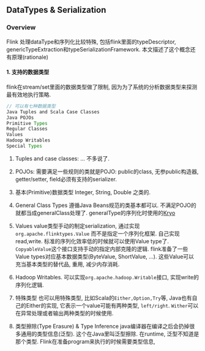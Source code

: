 ## DataTypes & Serialization

### Overview
Flink 处理dataType和序列化比较特殊, 包括flink里面的typeDescriptor, genericTypeExtraction和typeSerializationFramework. 本文描述了这个概念还有原理(rationale)

#### 1. 支持的数据类型
flink在stream/set里面的数据类型做了限制, 因为为了系统的分析数据类型来探测最有效地执行策略.
```java
// 可以有七种数据类型
Java Tuples and Scala Case Classes
Java POJOs
Primitive Types
Regular Classes
Values
Hadoop Writables
Special Types
```
1. Tuples and case classes:
... 不多说了.

2. POJOs:
需要满足一些规则的类就是POJO: public的class, 无参public构造器, getter/setter, field必须有支持的serializer.

3. 基本(Primitive)数据类型
Integer, String, Double 之类的.

4. General Class Types
遵循Java Beans规范的类基本都可以. 不满足POJO的就都当成generalClass处理了. generalType的序列化时使用的[Kryo](https://github.com/EsotericSoftware/kryo)

5. Values
value类型手动的制定serialization, 通过实现`org.apache.flinktypes.Value` 而不是指定一个序列化框架.  自己实现read,write. 标准的序列化效率低的时候就可以使用Value type了.
`CopyableValue`这个接口支持手动的指定内部克隆的逻辑.
flink准备了一些Value types对应基本数据类型(ByteValue, ShortValue, ...). 这些Value可以充当基本类型的替代品, 重用, 减少内存消耗.

6. Hadoop Writables.
可以实现`org.apache.hadoop.Writable`接口, 实现write的序列化逻辑. 

7. 特殊类型
也可以用特殊类型, 比如Scala的`Either,Option,Try`等, Java也有自己的Either的实现, 它表示一个value可能有两种类型, `left/right`. `Wither`可以在异常处理或者输出两种类型的时候使用.

8. 类型擦除(Type Erasure) & Type Inference
java编译器在编译之后会扔掉很多通用的类型信息(泛型). 这个在Java里叫泛型擦除. 在runtime, 泛型不知道是那个类型.
Flink在准备program来执行的时候需要类型信息, 















